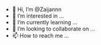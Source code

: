 - 👋 Hi, I’m @Zaijannn
- 👀 I’m interested in ...
- 🌱 I’m currently learning ...
- 💞️ I’m looking to collaborate on ...
- 📫 How to reach me ...

<!---
Zaijannn/Zaijannn is a ✨ special ✨ repository because its `README.md` (this file) appears on your GitHub profile.
You can click the Preview link to take a look at your changes.
--->
